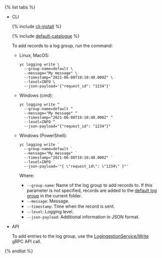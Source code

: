 {% list tabs %}

- CLI

   {% include [cli-install](../cli-install.md) %}

   {% include [default-catalogue](../default-catalogue.md) %}

   To add records to a log group, run the command:

   * Linux, MacOS:
      ```
      yc logging write \
        --group-name=default \
        --message="My message" \
        --timestamp="2021-06-08T19:10:40.000Z" \
        --level=INFO \
        --json-payload='{"request_id": "1234"}'
      ```
   * Windows (cmd):
      ```
      yc logging write ^
        --group-name=default ^
        --message="My message" ^
        --timestamp="2021-06-08T19:10:40.000Z" ^
        --level=INFO ^
        --json-payload="{"request_id": "1234"}"
      ```
   * Windows (PowerShell):
      ```
      yc logging write `
        --group-name=default `
        --message="My message" `
        --timestamp="2021-06-08T19:10:40.000Z" `
        --level=INFO `
        --json-payload='"{ \"request_id\": \"1234\" }"'
      ```

      Where:

      * `--group-name`: Name of the log group to add records to. If this parameter is not specified, records are added to the [default log group](../../logging/concepts/log-group.md) in the current folder.
      * `--message`: Message.
      * `--timestamp`: Time when the record is sent.
      * `--level`: Logging level.
      * `--json-payload`: Additional information in JSON format.

- API

   To add entries to the log group, use the [LogIngestionService/Write](../../logging/api-ref/grpc/log_ingestion_service.md#Write) gRPC API call.

{% endlist %}
